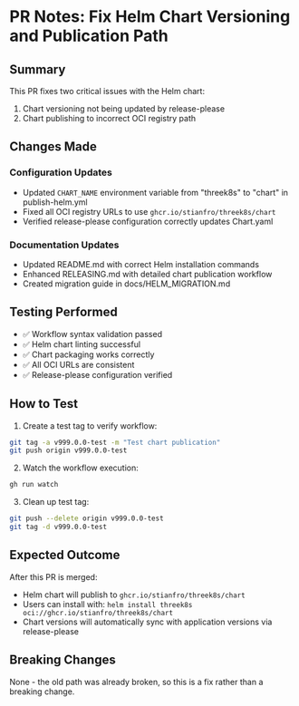 # PR Notes: Fix Helm Chart Versioning and Publication Path

## Summary

This PR fixes two critical issues with the Helm chart:
1. Chart versioning not being updated by release-please
2. Chart publishing to incorrect OCI registry path

## Changes Made

### Configuration Updates
- Updated `CHART_NAME` environment variable from "threek8s" to "chart" in publish-helm.yml
- Fixed all OCI registry URLs to use `ghcr.io/stianfro/threek8s/chart`
- Verified release-please configuration correctly updates Chart.yaml

### Documentation Updates
- Updated README.md with correct Helm installation commands
- Enhanced RELEASING.md with detailed chart publication workflow
- Created migration guide in docs/HELM_MIGRATION.md

## Testing Performed

- ✅ Workflow syntax validation passed
- ✅ Helm chart linting successful
- ✅ Chart packaging works correctly
- ✅ All OCI URLs are consistent
- ✅ Release-please configuration verified

## How to Test

1. Create a test tag to verify workflow:
```bash
git tag -a v999.0.0-test -m "Test chart publication"
git push origin v999.0.0-test
```

2. Watch the workflow execution:
```bash
gh run watch
```

3. Clean up test tag:
```bash
git push --delete origin v999.0.0-test
git tag -d v999.0.0-test
```

## Expected Outcome

After this PR is merged:
- Helm chart will publish to `ghcr.io/stianfro/threek8s/chart`
- Users can install with: `helm install threek8s oci://ghcr.io/stianfro/threek8s/chart`
- Chart versions will automatically sync with application versions via release-please

## Breaking Changes

None - the old path was already broken, so this is a fix rather than a breaking change.